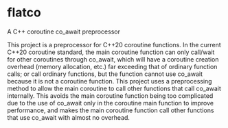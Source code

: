 # flatco

A C++ coroutine co_await preprocessor

This project is a preprocessor for C++20 coroutine functions. In the current C++20 coroutine standard, the main
coroutine function can only call/wait for other coroutines through co_await, which will have a coroutine creation
overhead (memory allocation, etc.) far exceeding that of ordinary function calls; or call ordinary functions, but
the function cannot use co_await because it is not a coroutine function. This project uses a preprocessing method
to allow the main coroutine to call other functions that call co_await internally. This avoids the main coroutine
function being too complicated due to the use of co_await only in the coroutine main function to improve performance,
and makes the main coroutine function call other functions that use co_await with almost no overhead.

